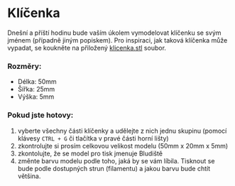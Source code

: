 Klíčenka
====
Dnešní a příští hodinu bude vaším úkolem vymodelovat klíčenku se svým jménem (případně jiným popiskem). Pro inspiraci, jak taková klíčenka může vypadat, se koukněte na přiložený [klicenka.stl](https://github.com/prasokocka/DDM-3D/edit/master/Podklady/18.9./Klicenka.stl) soubor.

### Rozměry:
  * Délka: 50mm
  * Šířka: 25mm 
  * Výška: 5mm 

### Pokud jste hotovy:
  1. vyberte všechny části klíčenky a udělejte z nich jednu skupinu (pomocí klávesy `CTRL + G` či tlačítka v pravé části horní lišty)
  2. zkontrolujte si prosím celkovou velikost modelu (50mm x 20mm x 5mm) 
  3. zkontolujte, že se model pro tisk jmenuje Bludiště
  4. změnte barvu modelu podle toho, jaká by se vám líbila. Tisknout se bude podle dostupných strun (filamentu) a jakou barvu bude chtít většina.
